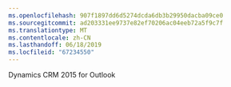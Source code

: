 ```yaml
---
ms.openlocfilehash: 907f1897dd6d5274dcda6db3b29950dacba09ce0
ms.sourcegitcommit: ad203331ee9737e82ef70206ac04eeb72a5f9c7f
ms.translationtype: MT
ms.contentlocale: zh-CN
ms.lasthandoff: 06/18/2019
ms.locfileid: "67234550"
---
```

Dynamics CRM 2015 for Outlook
